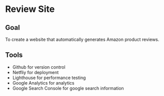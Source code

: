 # Review Site
## Goal
To create a website that automatically generates Amazon product reviews.
## Tools
- Github for version control
- Netfliy for deployment
- Lighthouse for performance testing
- Google Analytics for analytics
- Google Search Console for google search information
